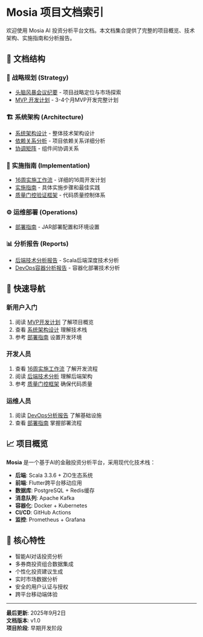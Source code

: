 # Mosia 项目文档索引

欢迎使用 Mosia AI 投资分析平台文档。本文档集合提供了完整的项目概览、技术架构、实施指南和分析报告。

## 📂 文档结构

### 🎯 战略规划 (Strategy)
- [头脑风暴会议纪要](strategy/brainstorming_session_20250824.md) - 项目战略定位与市场探索
- [MVP 开发计划](strategy/mvp_development_plan.md) - 3-4个月MVP开发完整计划

### 🏗️ 系统架构 (Architecture)
- [系统架构设计](architecture/system_architecture.md) - 整体技术架构设计
- [依赖关系分析](architecture/dependency_analysis.md) - 项目依赖关系详细分析
- [协调矩阵](architecture/coordination_matrix.md) - 组件间协调关系

### 🚀 实施指南 (Implementation)
- [16周实施工作流](implementation/16_week_implementation_workflow.md) - 详细的16周开发计划
- [实施指南](implementation/implementation_guide.md) - 具体实施步骤和最佳实践
- [质量门控验证框架](implementation/quality_gates_validation_framework.md) - 代码质量控制体系

### ⚙️ 运维部署 (Operations)
- [部署指南](operations/DEPLOYMENT.md) - JAR部署配置和环境设置

### 📊 分析报告 (Reports)
- [后端技术分析报告](reports/Mosia_Backend_Analysis_First_20250831.md) - Scala后端深度技术分析
- [DevOps容器分析报告](reports/DevOps_Container_Analysis_20250831.md) - 容器化部署技术分析

## 🚀 快速导航

### 新用户入门
1. 阅读 [MVP开发计划](strategy/mvp_development_plan.md) 了解项目概览
2. 查看 [系统架构设计](architecture/system_architecture.md) 理解技术栈
3. 参考 [部署指南](operations/DEPLOYMENT.md) 设置开发环境

### 开发人员
1. 查看 [16周实施工作流](implementation/16_week_implementation_workflow.md) 了解开发流程
2. 阅读 [后端技术分析](reports/Mosia_Backend_Analysis_First_20250831.md) 理解后端架构
3. 参考 [质量门控框架](implementation/quality_gates_validation_framework.md) 确保代码质量

### 运维人员
1. 阅读 [DevOps分析报告](reports/DevOps_Container_Analysis_20250831.md) 了解基础设施
2. 查看 [部署指南](operations/DEPLOYMENT.md) 掌握部署流程

## 📈 项目概览

**Mosia** 是一个基于AI的金融投资分析平台，采用现代化技术栈：

- **后端**: Scala 3.3.6 + ZIO生态系统
- **前端**: Flutter跨平台移动应用
- **数据库**: PostgreSQL + Redis缓存
- **消息队列**: Apache Kafka
- **容器化**: Docker + Kubernetes
- **CI/CD**: GitHub Actions
- **监控**: Prometheus + Grafana

## 🎯 核心特性

- 智能AI对话投资分析
- 多券商投资组合数据集成  
- 个性化投资建议生成
- 实时市场数据分析
- 安全的用户认证与授权
- 跨平台移动端体验

---

**最后更新**: 2025年9月2日  
**文档版本**: v1.0  
**项目阶段**: 早期开发阶段